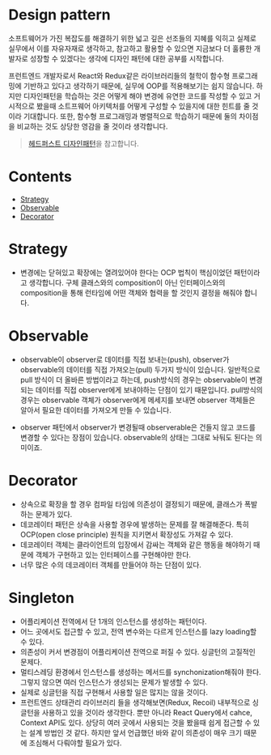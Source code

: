# Design pattern

소프트웨어가 가진 복잡도를 해결하기 위한 넓고 깊은 선조들의 지혜를 익히고 실제로 실무에서 이를 자유자재로 생각하고, 참고하고 활용할 수 있으면
지금보다 더 훌륭한 개발자로 성장할 수 있겠다는 생각에 디자인 패턴에 대한 공부를 시작합니다.

프런트엔드 개발자로서 React와 Redux같은 라이브러리들의 철학이 함수형 프로그래밍에 기반하고 있다고 생각하기 때문에, 실무에 OOP를 적용해보기는 쉽지 않습니다.
하지만 디자인패턴을 학습하는 것은 어떻게 해야 변경에 유연한 코드를 작성할 수 있고 거시적으로 봤을때 소트프웨어 아키텍처를 어떻게 구성할 수 있을지에 대한 힌트를 줄 것이라 기대합니다.
또한, 함수형 프로그래밍과 병렬적으로 학습하기 때문에 둘의 차이점을 비교하는 것도 상당한 영감을 줄 것이라 생각합니다.

> [헤드퍼스트 디자인패턴](https://www.aladin.co.kr/shop/wproduct.aspx?ItemId=290892473)을 참고합니다.

# Contents

- [Strategy](#strategy)
- [Observable](#observable)
- [Decorator](#decorator)

# Strategy

- 변경에는 닫혀있고 확장에는 열려있어야 한다는 OCP 법칙이 핵심이었던 패턴이라고 생각합니다. 구체 클래스와의 composition이 아닌 인터페이스와의 composition을 통해 런타임에 어떤 객체와 협력을 할 것인지 결정을 해줘야 합니다.

# Observable

- observable이 observer로 데이터를 직접 보내는(push), observer가 observable의 데이터를 직접 가져오는(pull) 두가지 방식이 있습니다.
  일반적으로 pull 방식이 더 올바른 방법이라고 하는데, push방식의 경우는 observable이 변경되는 데이터를 직접 observer에게 보내야하는 단점이 있기 때문입니다.
  pull방식의 경우는 observable 객체가 observer에게 메세지를 보내면 observer 객체들은 알아서 필요한 데이터를 가져오게 만들 수 있습니다.

- observer 패턴에서 observer가 변경될때 observerable은 건들지 않고 코드를 변경할 수 있다는 장점이 있습니다. observable의 상태는 그대로 놔둬도 된다는 의미이죠.

# Decorator

- 상속으로 확장을 할 경우 컴파일 타임에 의존성이 결정되기 때문에, 클래스가 폭발하는 문제가 있다.
- 데코레이터 패턴은 상속을 사용할 경우에 발생하는 문제를 잘 해결해준다. 특히 OCP(open close principle) 원칙을 지키면서 확장성도 가져갈 수 있다.
- 데코레이터 객체는 클라이언트의 입장에서 감싸는 객체와 같은 행동을 해야하기 때문에 객체가 구현하고 있는 인터페이스를 구현해야만 한다.
- 너무 많은 수의 데코레이터 객체를 만들어야 하는 단점이 있다.

# Singleton

- 어플리케이션 전역에서 단 1개의 인스턴스를 생성하는 패턴이다.
- 어느 곳에서도 접근할 수 있고, 전역 변수와는 다르게 인스턴스를 lazy loading할 수 있다.
- 의존성이 커서 변경점이 어플리케이션 전역으로 퍼질 수 있다. 싱글턴의 고질적인 문제다.
- 멀티스레딩 환경에서 인스턴스를 생성하는 메서드를 synchonization해줘야 한다. 그렇지 않으면 여러 인스턴스가 생성되는 문제가 발생할 수 있다.
- 실제로 싱글턴을 직접 구현해서 사용할 일은 많지는 않을 것이다.
- 프런트엔드 상태관리 라이브러리 들을 생각해보면(Redux, Recoil) 내부적으로 싱글턴을 사용하고 있을 것이라 생각한다. 뿐만 아니라 React Query에서 cahce, Context API도 있다.
  상당히 여러 곳에서 사용되는 것을 봤을때 쉽게 접근할 수 있는 설계 방법인 것 같다. 하지만 앞서 언급했던 바와 같이 의존성이 매우 크기 때문에 조심해서 다뤄야할 필요가 있다.
